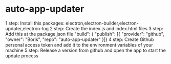 # auto-app-updater


1 step: Install this packages: electron,electron-builder,electron-updater,electron-log
2 step: Create the index.js and index.html files
3 step: Add this at the package.json file "build": { "publish": [{ "provider": "github", "owner": "Boris", "repo": "auto-app-updater" }]}
4 step: Create Github personal access token and add it to the environment variables of your machine
5 step: Release a version from github and open the app to start the update process